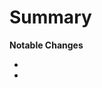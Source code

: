 # Summary

<!-- Add a summary of the changes in this PR. -->

**Notable Changes**

- <!-- Add notable changes here. -->
- <!-- Add notable changes here. -->
